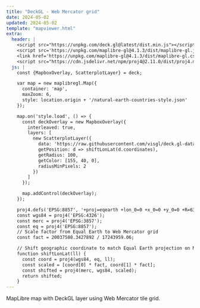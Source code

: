 ```yaml
---
title: "DeckGL - Web Mercator grid"
date: 2024-05-02
updated: 2024-05-02
template: "mapviewer.html"
extra:
  header: |
    <script src="https://unpkg.com/deck.gl@latest/dist.min.js"></script>
    <script src='https://unpkg.com/maplibre-gl@4.1.3/dist/maplibre-gl.js'></script>
    <link href='https://unpkg.com/maplibre-gl@4.1.3/dist/maplibre-gl.css' rel='stylesheet' />
    <script src="https://cdn.jsdelivr.net/npm/proj4@2.11.0/dist/proj4.min.js"></script>
  js: |
    const {MapboxOverlay, ScatterplotLayer} = deck;

    var map = new maplibregl.Map({
      container: 'map',
      maxZoom: 6,
      style: location.origin + '/natural-earth-countries-style.json'
    });

    map.on('style.load', () => {
      const deckOverlay = new MapboxOverlay({
        interleaved: true,
        layers: [
          new ScatterplotLayer({
            data: 'https://raw.githubusercontent.com/visgl/deck.gl-data/master/website/airports.json',
            getPosition: d => shiftLonLat(d.coordinates),
            getRadius: 100,
            getColor: [155, 40, 0],
            radiusMinPixels: 2
          })
        ]
      });

      map.addControl(deckOverlay);
    });

    proj4.defs('EPSG:8857', '+proj=eqearth +lon_0=0 +x_0=0 +y_0=0 +R=6371008.7714 +units=m +no_defs +type=crs');
    const wgs84 = proj4('EPSG:4326');
    const merc = proj4('EPSG:3857');
    const eq = proj4('EPSG:8857');
    // Scale factor from Equal Earth to Web Mercator grid
    const fact = 20037508.3427892 / 17243959.06;

    // Shift geographic coordinate to match Equal Earth projection on Merctor grid
    function shiftLonLat(ll) {
      const coord = proj4(wgs84, eq, ll);
      const scaled = [coord[0] * fact, coord[1] * fact];
      const shifted = proj4(merc, wgs84, scaled);
      return shifted;
    }
---
```


MapLibre map with DeckGL layer using Web Mercator tile grid.
